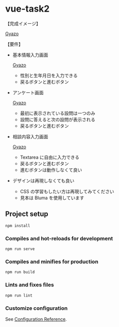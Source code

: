 # vue-task2

【完成イメージ】

[Gyazo](https://gyazo.com/2d2324f2325657f127bc4b543a48704e)

【要件】

- 基本情報入力画面

  [Gyazo](https://gyazo.com/7db9e342a8f6f5b02dcfb86d8b78bea1)

  - 性別と生年月日を入力できる
  - 戻るボタンと進むボタン

- アンケート画面

  [Gyazo](https://gyazo.com/5bafcb4e3ae600ec277196d519889f04)

  - 最初に表示されている設問は一つのみ
  - 設問に答えると次の設問が表示される
  - 戻るボタンと進むボタン

- 相談内容入力画面

  [Gyazo](https://gyazo.com/2f2a83551cc16cdf561a8fcb9abde83f)

  - Textarea に自由に入力できる
  - 戻るボタンと進むボタン
  - 進むボタンは動作しなくて良い

- デザインは再現しなくても良い
  - CSS の学習もしたい方は再現してみてください
  - 見本は Bluma を使用しています

## Project setup

```
npm install
```

### Compiles and hot-reloads for development

```
npm run serve
```

### Compiles and minifies for production

```
npm run build
```

### Lints and fixes files

```
npm run lint
```

### Customize configuration

See [Configuration Reference](https://cli.vuejs.org/config/).

